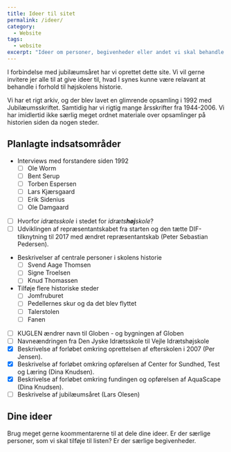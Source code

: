 ```yaml
---
title: Ideer til sitet
permalink: /ideer/
category:
  - Website
tags:
  - website
excerpt: "Ideer om personer, begivenheder eller andet vi skal behandle på sitet"
---
```


I forbindelse med jubilæumsåret har vi oprettet dette site. Vi vil gerne invitere jer alle til at give ideer til, hvad I synes kunne være relavant at behandle i forhold til højskolens historie.

Vi har et rigt arkiv, og der blev lavet en glimrende opsamling i 1992 med Jubilæumsskriftet. Samtidig har vi rigtig mange årsskrifter fra 1944-2006. Vi har imidlertid ikke særlig meget ordnet materiale over opsamlinger på historien siden da nogen steder.

## Planlagte indsatsområder

- Interviews med forstandere siden 1992
  - [ ] Ole Worm
  - [ ] Bent Serup
  - [ ] Torben Espersen
  - [ ] Lars Kjærsgaard
  - [ ] Erik Sidenius
  - [ ] Ole Damgaard
- [ ] Hvorfor _idrætsskole_ i stedet for _idræts**høj**skole_?
- [ ] Udviklingen af repræsentantskabet fra starten og den tætte DIF-tilknytning til 2017 med ændret repræsentantskab (Peter Sebastian Pedersen).
- Beskrivelser af centrale personer i skolens historie
  - [ ] Svend Aage Thomsen
  - [ ] Signe Troelsen
  - [ ] Knud Thomassen
- Tilføje flere historiske steder
  - [ ] Jomfruburet
  - [ ] Pedellernes skur og da det blev flyttet
  - [ ] Talerstolen
  - [ ] Fanen
- [ ] KUGLEN ændrer navn til Globen - og bygningen af Globen
- [ ] Navneændringen fra Den Jyske Idrætsskole til Vejle Idrætshøjskole
- [x] Beskrivelse af forløbet omkring oprettelsen af efterskolen i 2007 (Per Jensen).
- [x] Beskrivelse af forløbet omkring opførelsen af Center for Sundhed, Test og Læring (Dina Knudsen).
- [x] Beskrivelse af forløbet omkring fundingen og opførelsen af AquaScape (Dina Knudsen).
- [ ] Beskrivelse af jubilæumsåret (Lars Olesen)

## Dine ideer

Brug meget gerne koommentarerne til at dele dine ideer. Er der særlige personer, som vi skal tilføje til listen? Er der særlige begivenheder.
